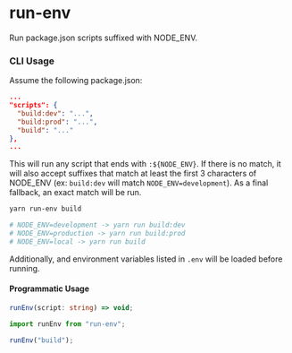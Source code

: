 # run-env
Run package.json scripts suffixed with NODE_ENV.

### CLI Usage

Assume the following package.json:
```json
...
"scripts": {
  "build:dev": "...",
  "build:prod": "...",
  "build": "..."
},
...
```
This will run any script that ends with `:${NODE_ENV}`. If there is no match, it will also accept suffixes that match at least the first 3 characters of NODE_ENV (ex: `build:dev` will match `NODE_ENV=development`). As a final fallback, an exact match will be run.
```bash
yarn run-env build

# NODE_ENV=development -> yarn run build:dev
# NODE_ENV=production -> yarn run build:prod
# NODE_ENV=local -> yarn run build
```

Additionally, and environment variables listed in `.env` will be loaded before running.

#### Programmatic Usage

```ts
runEnv(script: string) => void;
```

```ts
import runEnv from "run-env";

runEnv("build");
```
